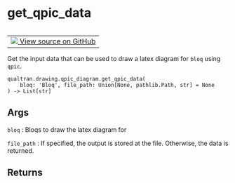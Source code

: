 # get_qpic_data


<table class="tfo-notebook-buttons tfo-api nocontent" align="left">
<td>
  <a target="_blank" href="https://github.com/quantumlib/Qualtran/blob/main/qualtran/drawing/qpic_diagram.py#L254-L273">
    <img src="https://www.tensorflow.org/images/GitHub-Mark-32px.png" />
    View source on GitHub
  </a>
</td>
</table>



Get the input data that can be used to draw a latex diagram for `bloq` using `qpic`.


<pre class="devsite-click-to-copy prettyprint lang-py tfo-signature-link">
<code>qualtran.drawing.qpic_diagram.get_qpic_data(
    bloq: 'Bloq', file_path: Union[None, pathlib.Path, str] = None
) -> List[str]
</code></pre>



<!-- Placeholder for "Used in" -->


<h2 class="add-link">Args</h2>

`bloq`<a id="bloq"></a>
: Bloqs to draw the latex diagram for

`file_path`<a id="file_path"></a>
: If specified, the output is stored at the file. Otherwise, the data is returned.




<h2 class="add-link">Returns</h2>


